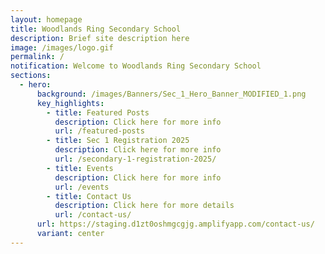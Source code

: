 ```yaml
---
layout: homepage
title: Woodlands Ring Secondary School
description: Brief site description here
image: /images/logo.gif
permalink: /
notification: Welcome to Woodlands Ring Secondary School
sections:
  - hero:
      background: /images/Banners/Sec_1_Hero_Banner_MODIFIED_1.png
      key_highlights:
        - title: Featured Posts
          description: Click here for more info
          url: /featured-posts
        - title: Sec 1 Registration 2025
          description: Click here for more info
          url: /secondary-1-registration-2025/
        - title: Events
          description: Click here for more info
          url: /events
        - title: Contact Us
          description: Click here for more details
          url: /contact-us/
      url: https://staging.d1zt0oshmgcgjg.amplifyapp.com/contact-us/
      variant: center
---
```

